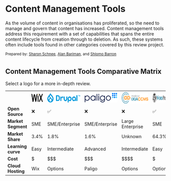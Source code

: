 # Content Management Tools

As the volume of content in organisations has proliferated, so the need to manage and govern that content has increased. Content management tools address this requirement with a set of capabilities that spans the entire content lifecycle from creation through to deletion. As such, these systems often include tools found in other categories covered by this review project.


<sup>Prepared by:
<a href="https://www.linkedin.com/in/sharon-schnee/">Sharon Schnee</a>, <a href="https://www.linkedin.com/in/alan-b-bari/">Alan Bariman</a>, and <a href="https://www.linkedin.com/in/sol-barron-36a07a1/">Shlomo Barron</a> </sup>


## Content Management Tools Comparative Matrix

Select a logo for a more in-depth review.


<table>
 <tr>
	<th></th>	
   <th><a href="Wix.md"><img src='Wixlogo.png' height='25' width='70' alt="Wix review file" ></a></th> 
   <th><a href="Drupal.md"><img src='drupal.png' height='30' alt="Drupal review file" ></a></th> 
	 <th><a href="Paligo.md"><img src='paligo-logo-1.png' height='30' alt="Paligo review file" ></a></th> 
	 <th><a href="MadCap.md"><img src='ixia-logo.png' height='35' alt="MadCap IXIA review file" ></a></th> 
	 <th><a href="WordPress.md"><img src='WordPress-cropped-logo.png' height='30' alt="WordPress review file" ></a></th> 
	 <th><a href="Heretto.md"><img src='Heretto-2.png' height='20' alt="Heretto review file" ></a></th>
 </tr>
  <tr>
    <td><b>Open Source</b></td>
    <td>&#10060;</td>
    <td>&#9989;</td>
    <td>&#10060;</td>
    <td>&#10060;</td>
    <td>&#9989;</td>
    <td>&#10060;</td>
  </tr>
  <tr>
    <td><b>Market Segment</b></td>
    <td>SME</td>
    <td>SME/Enterprise</td>
    <td>SME/Enterprise</td>
    <td>Large Enterprise</td>
    <td>SME</td>
    <td>SME/Enterprise</td>
  </tr> 
 <tr>
    <td><b>Market Share</b></td>
    <td>3.4%</td>
    <td>1.8%</td>
    <td>1.6%</td>
    <td>Unknown</td>
    <td>64.3%</td>
    <td>Unknown</td>
  </tr> 
  <tr>
    <td><b>Learning curve</b></td>
    <td>Easy</td>
    <td>Intermediate</td>
    <td>Advanced</td>
    <td>Intermediate</td>
    <td>Easy</td>
    <td>Easy</td>
  </tr> 
  <tr>
    <td><b>Cost</b></td>
    <td>$</td>
    <td>$$$</td>
    <td>$$$</td>
    <td>$$$$</td>
    <td>$</td>
    <td>$$$</td>
  </tr>
  <tr>
    <td><b>Cloud Hosting</b></td>
    <td>Wix</td>
    <td>Options</td>
    <td>Paligo </td>
    <td>Options</td>
    <td>Options</td>
    <td>Options</td>
  </tr> 

</table>

